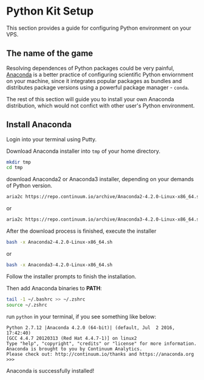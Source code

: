 # Python Kit Setup

This section provides a guide for configuring Python environment on your VPS.

## The name of the game

Resolving dependences of Python packages could be very painful, [Anaconda](https://www.continuum.io/downloads) is a better practice of configuring scientific Python enviornment on your machine, since it integrates popular packages as bundles and distributes package versions using a powerful package manager - `conda`.

The rest of this section will guide you to install your own Anaconda distribution, which would not confict with other user's Python environment.

## Install Anaconda

Login into your terminal using Putty.

Download Anaconda installer into `tmp` of your home directory.

```bash
mkdir tmp
cd tmp
```

download Anaconda2 or Anaconda3 installer, depending on your demands of Python version.

```bash
aria2c https://repo.continuum.io/archive/Anaconda2-4.2.0-Linux-x86_64.sh
```

or

```bash
aria2c https://repo.continuum.io/archive/Anaconda3-4.2.0-Linux-x86_64.sh
```

After the download process is finished, execute the installer

```bash
bash -x Anaconda2-4.2.0-Linux-x86_64.sh
```

or

```bash
bash -x Anaconda3-4.2.0-Linux-x86_64.sh
```

Follow the installer prompts to finish the installation. 

Then add Anaconda binaries to **PATH**:

```bash
tail -1 ~/.bashrc >> ~/.zshrc
source ~/.zshrc
```

run `python` in your terminal, if you see something like below:

```
Python 2.7.12 |Anaconda 4.2.0 (64-bit)| (default, Jul  2 2016, 17:42:40)
[GCC 4.4.7 20120313 (Red Hat 4.4.7-1)] on linux2
Type "help", "copyright", "credits" or "license" for more information.
Anaconda is brought to you by Continuum Analytics.
Please check out: http://continuum.io/thanks and https://anaconda.org
>>>
```

Anaconda is successfully installed!